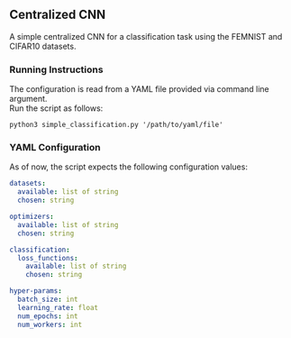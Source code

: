 ## Centralized CNN

A simple centralized CNN for a classification task using the FEMNIST and CIFAR10 datasets.

### Running Instructions

The configuration is read from a YAML file provided via command line argument. \
Run the script as follows:
```console
python3 simple_classification.py '/path/to/yaml/file'
```

### YAML Configuration

As of now, the script expects the following configuration values:
```yaml
datasets:
  available: list of string
  chosen: string

optimizers:
  available: list of string
  chosen: string

classification:
  loss_functions:
    available: list of string
    chosen: string

hyper-params:
  batch_size: int
  learning_rate: float
  num_epochs: int
  num_workers: int
```